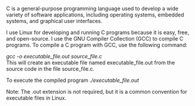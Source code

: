 C is a general-purpose programming language used to develop a wide variety of software applications, including operating systems, embedded systems, and graphical user interfaces.

I use Linux for developing and running C programs because it is easy, free, and open-source.
I use the GNU Compiler Collection (GCC) to compile C programs.
To compile a C program with GCC, use the following command:

*gcc -o executable_file.out source_file.c* <br>
This will create an executable file named executable_file.out from the source code in the file source_file.c.

To execute the compiled program
*./executable_file.out*

Note: The .out extension is not required, but it is a common convention for executable files in Linux.

